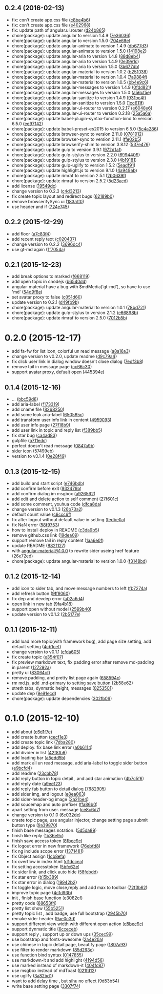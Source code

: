 <a name="0.2.4"></a>
## 0.2.4 (2016-02-13)

* fix: con't create app.css file ([c8be4b6](https://github.com/XGHeaven/cnode-angular-material/commit/c8be4b6))
* fix: con't create app.css file ([e402968](https://github.com/XGHeaven/cnode-angular-material/commit/e402968))
* fix: update path of angular.ui.router ([d24b865](https://github.com/XGHeaven/cnode-angular-material/commit/d24b865))
* chore(package): update angular to version 1.4.9 ([7e36036](https://github.com/XGHeaven/cnode-angular-material/commit/7e36036))
* chore(package): update angular to version 1.5.0 ([704e68e](https://github.com/XGHeaven/cnode-angular-material/commit/704e68e))
* chore(package): update angular-animate to version 1.4.9 ([db677d3](https://github.com/XGHeaven/cnode-angular-material/commit/db677d3))
* chore(package): update angular-animate to version 1.5.0 ([14198e2](https://github.com/XGHeaven/cnode-angular-material/commit/14198e2))
* chore(package): update angular-aria to version 1.4.8 ([88d8eb4](https://github.com/XGHeaven/cnode-angular-material/commit/88d8eb4))
* chore(package): update angular-aria to version 1.4.9 ([0e39e1c](https://github.com/XGHeaven/cnode-angular-material/commit/0e39e1c))
* chore(package): update angular-aria to version 1.5.0 ([3b677db](https://github.com/XGHeaven/cnode-angular-material/commit/3b677db))
* chore(package): update angular-material to version 1.0.2 ([b251038](https://github.com/XGHeaven/cnode-angular-material/commit/b251038))
* chore(package): update angular-material to version 1.0.4 ([7a9884f](https://github.com/XGHeaven/cnode-angular-material/commit/7a9884f))
* chore(package): update angular-material to version 1.0.5 ([bb4e9c6](https://github.com/XGHeaven/cnode-angular-material/commit/bb4e9c6))
* chore(package): update angular-messages to version 1.4.9 ([0fdd821](https://github.com/XGHeaven/cnode-angular-material/commit/0fdd821))
* chore(package): update angular-messages to version 1.5.0 ([a56cf5e](https://github.com/XGHeaven/cnode-angular-material/commit/a56cf5e))
* chore(package): update angular-sanitize to version 1.4.9 ([931bc4f](https://github.com/XGHeaven/cnode-angular-material/commit/931bc4f))
* chore(package): update angular-sanitize to version 1.5.0 ([1cc611f](https://github.com/XGHeaven/cnode-angular-material/commit/1cc611f))
* chore(package): update angular-ui-router to version 0.2.17 ([e6048e6](https://github.com/XGHeaven/cnode-angular-material/commit/e6048e6))
* chore(package): update angular-ui-router to version 0.2.18 ([25a5a6a](https://github.com/XGHeaven/cnode-angular-material/commit/25a5a6a))
* chore(package): update babel-plugin-syntax-function-bind to version 6.5.0 ([ee97142](https://github.com/XGHeaven/cnode-angular-material/commit/ee97142))
* chore(package): update babel-preset-es2015 to version 6.5.0 ([5c4a286](https://github.com/XGHeaven/cnode-angular-material/commit/5c4a286))
* chore(package): update browser-sync to version 2.11.0 ([0781912](https://github.com/XGHeaven/cnode-angular-material/commit/0781912))
* chore(package): update browser-sync to version 2.11.1 ([ffe02b5](https://github.com/XGHeaven/cnode-angular-material/commit/ffe02b5))
* chore(package): update browserify-shim to version 3.8.12 ([537e476](https://github.com/XGHeaven/cnode-angular-material/commit/537e476))
* chore(package): update gulp to version 3.9.1 ([972d1af](https://github.com/XGHeaven/cnode-angular-material/commit/972d1af))
* chore(package): update gulp-stylus to version 2.2.0 ([6994409](https://github.com/XGHeaven/cnode-angular-material/commit/6994409))
* chore(package): update gulp-stylus to version 2.3.0 ([4b19181](https://github.com/XGHeaven/cnode-angular-material/commit/4b19181))
* chore(package): update gulp-uglify to version 1.5.2 ([5eadf91](https://github.com/XGHeaven/cnode-angular-material/commit/5eadf91))
* chore(package): update highlight.js to version 9.1.0 ([4a949ab](https://github.com/XGHeaven/cnode-angular-material/commit/4a949ab))
* chore(package): update rimraf to version 2.5.1 ([2b0639f](https://github.com/XGHeaven/cnode-angular-material/commit/2b0639f))
* chore(package): update rimraf to version 2.5.2 ([5d23acd](https://github.com/XGHeaven/cnode-angular-material/commit/5d23acd))
* add license ([19549dc](https://github.com/XGHeaven/cnode-angular-material/commit/19549dc))
* change version to 0.2.3 ([c4d3213](https://github.com/XGHeaven/cnode-angular-material/commit/c4d3213))
* fix create topic layout and redirect bugs ([62189b0](https://github.com/XGHeaven/cnode-angular-material/commit/62189b0))
* remove browserifySync ui ([183a1f0](https://github.com/XGHeaven/cnode-angular-material/commit/183a1f0))
* use header and if ([724e745](https://github.com/XGHeaven/cnode-angular-material/commit/724e745))



<a name="0.2.2"></a>
## 0.2.2 (2015-12-29)

* add floor ([a7c83f4](https://github.com/XGHeaven/cnode-angular-material/commit/a7c83f4))
* add recent reply text ([c020437](https://github.com/XGHeaven/cnode-angular-material/commit/c020437))
* change version to 0.2.2 ([3696dc4](https://github.com/XGHeaven/cnode-angular-material/commit/3696dc4))
* use gt-md again ([1f7054a](https://github.com/XGHeaven/cnode-angular-material/commit/1f7054a))



<a name="0.2.1"></a>
## 0.2.1 (2015-12-23)

* add break options to marked ([f668119](https://github.com/XGHeaven/cnode-angular-material/commit/f668119))
* add open topic in cnodejs ([b6540dd](https://github.com/XGHeaven/cnode-angular-material/commit/b6540dd))
* angular-material have a bug with $mdMedia('gt-md'), so have to use 'md' ([54d9f8e](https://github.com/XGHeaven/cnode-angular-material/commit/54d9f8e))
* set avatar proxy to false ([c051d60](https://github.com/XGHeaven/cnode-angular-material/commit/c051d60))
* update version to 0.2.1 ([d49fb9b](https://github.com/XGHeaven/cnode-angular-material/commit/d49fb9b))
* chore(package): update angular-material to version 1.0.1 ([78bd721](https://github.com/XGHeaven/cnode-angular-material/commit/78bd721))
* chore(package): update gulp-stylus to version 2.1.2 ([e66898b](https://github.com/XGHeaven/cnode-angular-material/commit/e66898b))
* chore(package): update rimraf to version 2.5.0 ([7012b5b](https://github.com/XGHeaven/cnode-angular-material/commit/7012b5b))



<a name="0.2.0"></a>
# 0.2.0 (2015-12-17)

* add fa-fw for list icon, colorful un read message ([a8a16a3](https://github.com/XGHeaven/cnode-angular-material/commit/a8a16a3))
* change version to v0.2.0, update readme ([d9c79a4](https://github.com/XGHeaven/cnode-angular-material/commit/d9c79a4))
* fix click user link in dialog window doesn't close dialog ([7edf3b8](https://github.com/XGHeaven/cnode-angular-material/commit/7edf3b8))
* remove tail in message page ([cc66c30](https://github.com/XGHeaven/cnode-angular-material/commit/cc66c30))
* support avatar proxy, defualt open ([445394e](https://github.com/XGHeaven/cnode-angular-material/commit/445394e))



<a name="0.1.4"></a>
## 0.1.4 (2015-12-16)

* ... ([bbc59d8](https://github.com/XGHeaven/cnode-angular-material/commit/bbc59d8))
* add aria-label ([f173319](https://github.com/XGHeaven/cnode-angular-material/commit/f173319))
* add cname file ([8268250](https://github.com/XGHeaven/cnode-angular-material/commit/8268250))
* add some leak aria-label ([650585c](https://github.com/XGHeaven/cnode-angular-material/commit/650585c))
* add transform user info link in content ([4959093](https://github.com/XGHeaven/cnode-angular-material/commit/4959093))
* add user info page ([27f18b9](https://github.com/XGHeaven/cnode-angular-material/commit/27f18b9))
* add user link in topic and reply list ([f389bb5](https://github.com/XGHeaven/cnode-angular-material/commit/f389bb5))
* fix star bug ([ca4ad83](https://github.com/XGHeaven/cnode-angular-material/commit/ca4ad83))
* gulpfile ([a711edc](https://github.com/XGHeaven/cnode-angular-material/commit/a711edc))
* perfect doesn't read message ([0847a9b](https://github.com/XGHeaven/cnode-angular-material/commit/0847a9b))
* sider icon ([57499eb](https://github.com/XGHeaven/cnode-angular-material/commit/57499eb))
* version to v0.1.4 ([0e28f49](https://github.com/XGHeaven/cnode-angular-material/commit/0e28f49))



<a name="0.1.3"></a>
## 0.1.3 (2015-12-15)

* add build and start script ([e746bdb](https://github.com/XGHeaven/cnode-angular-material/commit/e746bdb))
* add confirm before exit ([932479b](https://github.com/XGHeaven/cnode-angular-material/commit/932479b))
* add confirm dialog im msgbox ([a926562](https://github.com/XGHeaven/cnode-angular-material/commit/a926562))
* add edit and delete action to self comment ([27f601c](https://github.com/XGHeaven/cnode-angular-material/commit/27f601c))
* add some comment, youhua code ([dfca8da](https://github.com/XGHeaven/cnode-angular-material/commit/dfca8da))
* change version to v0.1.3 ([26b73a2](https://github.com/XGHeaven/cnode-angular-material/commit/26b73a2))
* default count value ([c9ccc6f](https://github.com/XGHeaven/cnode-angular-material/commit/c9ccc6f))
* fix after logout without default value in setting ([fedbe0a](https://github.com/XGHeaven/cnode-angular-material/commit/fedbe0a))
* fix NaN error ([58f9753](https://github.com/XGHeaven/cnode-angular-material/commit/58f9753))
* how to install deploy in README ([c3da9b5](https://github.com/XGHeaven/cnode-angular-material/commit/c3da9b5))
* remove github.css link ([19dea09](https://github.com/XGHeaven/cnode-angular-material/commit/19dea09))
* support remove tail in reply content ([1aa6e0f](https://github.com/XGHeaven/cnode-angular-material/commit/1aa6e0f))
* update README ([8821127](https://github.com/XGHeaven/cnode-angular-material/commit/8821127))
* with angular-material@1.0.0 to rewrite sider useing href feature ([26e72ed](https://github.com/XGHeaven/cnode-angular-material/commit/26e72ed))
* chore(package): update angular-material to version 1.0.0 ([f3148bd](https://github.com/XGHeaven/cnode-angular-material/commit/f3148bd))



<a name="0.1.2"></a>
## 0.1.2 (2015-12-14)

* add icon to sider tab, and move message numbers to left ([fb7274a](https://github.com/XGHeaven/cnode-angular-material/commit/fb7274a))
* add refresh button ([9ff9060](https://github.com/XGHeaven/cnode-angular-material/commit/9ff9060))
* fix dep and devdep error ([a02a6d4](https://github.com/XGHeaven/cnode-angular-material/commit/a02a6d4))
* open link in new tab ([9fa4b18](https://github.com/XGHeaven/cnode-angular-material/commit/9fa4b18))
* support open without model ([2599b40](https://github.com/XGHeaven/cnode-angular-material/commit/2599b40))
* update version to v0.1.2 ([2b5177e](https://github.com/XGHeaven/cnode-angular-material/commit/2b5177e))



<a name="0.1.1"></a>
## 0.1.1 (2015-12-11)

* add load more topic(with framework bug), add page size setting, add default setting ([4cb1cef](https://github.com/XGHeaven/cnode-angular-material/commit/4cb1cef))
* change version to v0.1.1 ([cfda605](https://github.com/XGHeaven/cnode-angular-material/commit/cfda605))
* fix create topic ([e354f07](https://github.com/XGHeaven/cnode-angular-material/commit/e354f07))
* fix preview markdown text, fix padding error after remove md-padding in parent ([127292a](https://github.com/XGHeaven/cnode-angular-material/commit/127292a))
* pretty ui ([83064cf](https://github.com/XGHeaven/cnode-angular-material/commit/83064cf))
* remove padding, and pretty list page again ([658594c](https://github.com/XGHeaven/cnode-angular-material/commit/658594c))
* rm md.js, add .md-primary to setting save button ([2b58e62](https://github.com/XGHeaven/cnode-angular-material/commit/2b58e62))
* streth tabs, dynmatic height, messages ([0253501](https://github.com/XGHeaven/cnode-angular-material/commit/0253501))
* update dep ([9e91ecd](https://github.com/XGHeaven/cnode-angular-material/commit/9e91ecd))
* chore(package): update dependencies ([302fb06](https://github.com/XGHeaven/cnode-angular-material/commit/302fb06))



<a name="0.1.0"></a>
# 0.1.0 (2015-12-10)

* add about ([c6d1f7e](https://github.com/XGHeaven/cnode-angular-material/commit/c6d1f7e))
* add create button ([cecf1e3](https://github.com/XGHeaven/cnode-angular-material/commit/cecf1e3))
* add create topic link ([7dba280](https://github.com/XGHeaven/cnode-angular-material/commit/7dba280))
* add deploy. fix base link error ([a0b6114](https://github.com/XGHeaven/cnode-angular-material/commit/a0b6114))
* add divider in list ([42f8fb6](https://github.com/XGHeaven/cnode-angular-material/commit/42f8fb6))
* add loading bar ([a5edd5b](https://github.com/XGHeaven/cnode-angular-material/commit/a5edd5b))
* add mark all un read message, add aria-label to toggle sider button ([e9bcfd4](https://github.com/XGHeaven/cnode-angular-material/commit/e9bcfd4))
* add readme ([23cbb78](https://github.com/XGHeaven/cnode-angular-material/commit/23cbb78))
* add reply button in topic detail , and add star animation ([4b7c5f6](https://github.com/XGHeaven/cnode-angular-material/commit/4b7c5f6))
* add reply date ([a9ee123](https://github.com/XGHeaven/cnode-angular-material/commit/a9ee123))
* add reply fab button to detail dialog ([7682905](https://github.com/XGHeaven/cnode-angular-material/commit/7682905))
* add sider img, and logout ([e8ea063](https://github.com/XGHeaven/cnode-angular-material/commit/e8ea063))
* add sider-header-bg image ([2a21be4](https://github.com/XGHeaven/cnode-angular-material/commit/2a21be4))
* add soucemap and auto prefixer ([ffa86b0](https://github.com/XGHeaven/cnode-angular-material/commit/ffa86b0))
* apart setting from user. message ([ce8c6d7](https://github.com/XGHeaven/cnode-angular-material/commit/ce8c6d7))
* change version to 0.1.0 ([6c032de](https://github.com/XGHeaven/cnode-angular-material/commit/6c032de))
* craete topic page, use angular injector, change setting page submit button type ([9a39870](https://github.com/XGHeaven/cnode-angular-material/commit/9a39870))
* finish base messages notation. ([5d5da89](https://github.com/XGHeaven/cnode-angular-material/commit/5d5da89))
* finish like reply ([1b36e9c](https://github.com/XGHeaven/cnode-angular-material/commit/1b36e9c))
* finish save access token ([8fbcc9c](https://github.com/XGHeaven/cnode-angular-material/commit/8fbcc9c))
* fix logout error in new framework ([76ebfd8](https://github.com/XGHeaven/cnode-angular-material/commit/76ebfd8))
* fix ng include scope error ([1371481](https://github.com/XGHeaven/cnode-angular-material/commit/1371481))
* fix Object assign ([1cb8efa](https://github.com/XGHeaven/cnode-angular-material/commit/1cb8efa))
* fix overflow in index.html ([d1dccea](https://github.com/XGHeaven/cnode-angular-material/commit/d1dccea))
* fix setting accesstoken ([5bfc62e](https://github.com/XGHeaven/cnode-angular-material/commit/5bfc62e))
* fix sider link, and click auto hide ([58febdd](https://github.com/XGHeaven/cnode-angular-material/commit/58febdd))
* fix star error ([b15b389](https://github.com/XGHeaven/cnode-angular-material/commit/b15b389))
* fix star error in dialog ([19942b2](https://github.com/XGHeaven/cnode-angular-material/commit/19942b2))
* fix toggle logic, move close,reply and add max to toolbar ([72f3b62](https://github.com/XGHeaven/cnode-angular-material/commit/72f3b62))
* improve topic page ([4c1d93b](https://github.com/XGHeaven/cnode-angular-material/commit/4c1d93b))
* init , finish base function ([e3082cf](https://github.com/XGHeaven/cnode-angular-material/commit/e3082cf))
* pretty code ([88653f4](https://github.com/XGHeaven/cnode-angular-material/commit/88653f4))
* pretty list show ([55b5251](https://github.com/XGHeaven/cnode-angular-material/commit/55b5251))
* pretty topic list , add badge, use full bootstrap ([2945b70](https://github.com/XGHeaven/cnode-angular-material/commit/2945b70))
* remake sider header ([9ae0c3d](https://github.com/XGHeaven/cnode-angular-material/commit/9ae0c3d))
* support different view width with different open action ([d5bec9c](https://github.com/XGHeaven/cnode-angular-material/commit/d5bec9c))
* support dynmatic title ([6cceceb](https://github.com/XGHeaven/cnode-angular-material/commit/6cceceb))
* support reply , support up or down ups ([35cec99](https://github.com/XGHeaven/cnode-angular-material/commit/35cec99))
* use bootstrap and fonts-awesome ([2a4e20a](https://github.com/XGHeaven/cnode-angular-material/commit/2a4e20a))
* use chinese in topic detail page, beautify page ([1807a93](https://github.com/XGHeaven/cnode-angular-material/commit/1807a93))
* use filter to render markdown ([85d263c](https://github.com/XGHeaven/cnode-angular-material/commit/85d263c))
* use function bind syntax ([0147855](https://github.com/XGHeaven/cnode-angular-material/commit/0147855))
* use markdown-it and add highlight ([4194d56](https://github.com/XGHeaven/cnode-angular-material/commit/4194d56))
* use marked instead of markdown-it ([404fc87](https://github.com/XGHeaven/cnode-angular-material/commit/404fc87))
* use msgbox instead of mdToast ([021fd12](https://github.com/XGHeaven/cnode-angular-material/commit/021fd12))
* use uglify ([3a82bd1](https://github.com/XGHeaven/cnode-angular-material/commit/3a82bd1))
* want to add delay time , but sihu no effect ([9d53b54](https://github.com/XGHeaven/cnode-angular-material/commit/9d53b54))
* write base setting page ([3307f74](https://github.com/XGHeaven/cnode-angular-material/commit/3307f74))



